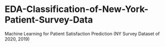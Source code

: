 # EDA-Classification-of-New-York-Patient-Survey-Data
Machine Learning for Patient Satisfaction Prediction (NY Survey Dataset of 2020, 2019)
